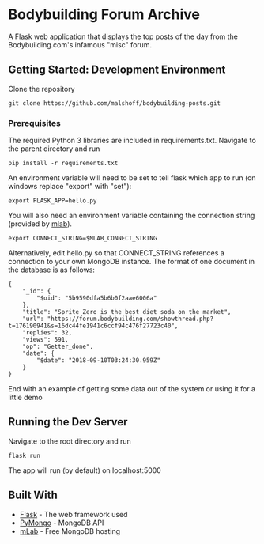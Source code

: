 # Bodybuilding Forum Archive

A Flask web application that displays the top posts of the day from the Bodybuilding.com's infamous "misc" forum.

## Getting Started: Development Environment
Clone the repository 

```
git clone https://github.com/malshoff/bodybuilding-posts.git
```



### Prerequisites

The required Python 3 libraries are included in requirements.txt. Navigate to the parent directory and run

```
pip install -r requirements.txt
```

An environment variable will need to be set to tell flask which app to run (on windows replace "export" with "set"):

```
export FLASK_APP=hello.py
```

You will also need an environment variable containing the connection string (provided by [mlab](https://mlab.com)).

```
export CONNECT_STRING=$MLAB_CONNECT_STRING
```

Alternatively, edit hello.py so that CONNECT_STRING references a connection to your own MongoDB instance. The format of one document in the database is as follows:

```
{
    "_id": {
        "$oid": "5b9590dfa5b6b0f2aae6006a"
    },
    "title": "Sprite Zero is the best diet soda on the market",
    "url": "https://forum.bodybuilding.com/showthread.php?t=176190941&s=16dc44fe1941c6ccf94c476f27723c40",
    "replies": 32,
    "views": 591,
    "op": "Getter_done",
    "date": {
        "$date": "2018-09-10T03:24:30.959Z"
    }
}
```
End with an example of getting some data out of the system or using it for a little demo

## Running the Dev Server

Navigate to the root directory and run 

```
flask run
```

The app will run (by default) on localhost:5000

## Built With

* [Flask](http://flask.pocoo.org/) - The web framework used
* [PyMongo](https://api.mongodb.com/python/current/) - MongoDB API
* [mLab](https://mlab.com) - Free MongoDB hosting

